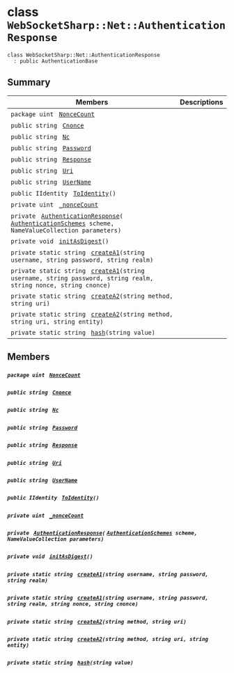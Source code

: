 # class `WebSocketSharp::Net::AuthenticationResponse` 

```
class WebSocketSharp::Net::AuthenticationResponse
  : public AuthenticationBase
```

## Summary

 Members                                | Descriptions                                
----------------------------------------|---------------------------------------------
`package uint ` [`NonceCount`](#class_web_socket_sharp_1_1_net_1_1_authentication_response_1ac08baa15a781691aadf9175cbfeaa1cd) | 
`public string ` [`Cnonce`](#class_web_socket_sharp_1_1_net_1_1_authentication_response_1a3ebeaa58729032435f7c3728f75e8bc2) | 
`public string ` [`Nc`](#class_web_socket_sharp_1_1_net_1_1_authentication_response_1a6baf3edd7028c5b3a99f686c996d9f60) | 
`public string ` [`Password`](#class_web_socket_sharp_1_1_net_1_1_authentication_response_1a9c7aae3a8518d5efd22e991b5944e0d4) | 
`public string ` [`Response`](#class_web_socket_sharp_1_1_net_1_1_authentication_response_1afa13e95e50be44c9fffb3ce19f3bbd29) | 
`public string ` [`Uri`](#class_web_socket_sharp_1_1_net_1_1_authentication_response_1ab3fad9c5e5c69c7661a7c4e32df41c27) | 
`public string ` [`UserName`](#class_web_socket_sharp_1_1_net_1_1_authentication_response_1a6ec251e40abde6d9263485e1a237a82f) | 
`public IIdentity ` [`ToIdentity`](#class_web_socket_sharp_1_1_net_1_1_authentication_response_1a56b7c0d219f70750e92ef941d7e85f88)`()` | 
`private uint ` [`_nonceCount`](#class_web_socket_sharp_1_1_net_1_1_authentication_response_1a94db75d7371c21043430a471dffd3d45) | 
`private ` [`AuthenticationResponse`](#class_web_socket_sharp_1_1_net_1_1_authentication_response_1acb5a13402a9a50df23a9d56eaaf25293)`(` [`AuthenticationSchemes`](WebSocketSharp--Net.md)` scheme, NameValueCollection parameters)` | 
`private void ` [`initAsDigest`](#class_web_socket_sharp_1_1_net_1_1_authentication_response_1a1cd29723b05c2bcfda4b48fe80c11267)`()` | 
`private static string ` [`createA1`](#class_web_socket_sharp_1_1_net_1_1_authentication_response_1ae1365a35688c83feb9ee1abb4dad2f21)`(string username, string password, string realm)` | 
`private static string ` [`createA1`](#class_web_socket_sharp_1_1_net_1_1_authentication_response_1adf15fa444a5a46d44a6d6e589a43dedb)`(string username, string password, string realm, string nonce, string cnonce)` | 
`private static string ` [`createA2`](#class_web_socket_sharp_1_1_net_1_1_authentication_response_1abca39bbfd68be13efdddc23efff69a21)`(string method, string uri)` | 
`private static string ` [`createA2`](#class_web_socket_sharp_1_1_net_1_1_authentication_response_1af616e39852f7d9dd91ceb85ee2029ed3)`(string method, string uri, string entity)` | 
`private static string ` [`hash`](#class_web_socket_sharp_1_1_net_1_1_authentication_response_1a8e11bcfd95bfa82d626035f7e8b3d9fa)`(string value)` | 

## Members

##### `package uint ` [`NonceCount`](#class_web_socket_sharp_1_1_net_1_1_authentication_response_1ac08baa15a781691aadf9175cbfeaa1cd) 

##### `public string ` [`Cnonce`](#class_web_socket_sharp_1_1_net_1_1_authentication_response_1a3ebeaa58729032435f7c3728f75e8bc2) 

##### `public string ` [`Nc`](#class_web_socket_sharp_1_1_net_1_1_authentication_response_1a6baf3edd7028c5b3a99f686c996d9f60) 

##### `public string ` [`Password`](#class_web_socket_sharp_1_1_net_1_1_authentication_response_1a9c7aae3a8518d5efd22e991b5944e0d4) 

##### `public string ` [`Response`](#class_web_socket_sharp_1_1_net_1_1_authentication_response_1afa13e95e50be44c9fffb3ce19f3bbd29) 

##### `public string ` [`Uri`](#class_web_socket_sharp_1_1_net_1_1_authentication_response_1ab3fad9c5e5c69c7661a7c4e32df41c27) 

##### `public string ` [`UserName`](#class_web_socket_sharp_1_1_net_1_1_authentication_response_1a6ec251e40abde6d9263485e1a237a82f) 

##### `public IIdentity ` [`ToIdentity`](#class_web_socket_sharp_1_1_net_1_1_authentication_response_1a56b7c0d219f70750e92ef941d7e85f88)`()` 

##### `private uint ` [`_nonceCount`](#class_web_socket_sharp_1_1_net_1_1_authentication_response_1a94db75d7371c21043430a471dffd3d45) 

##### `private ` [`AuthenticationResponse`](#class_web_socket_sharp_1_1_net_1_1_authentication_response_1acb5a13402a9a50df23a9d56eaaf25293)`(` [`AuthenticationSchemes`](WebSocketSharp--Net.md)` scheme, NameValueCollection parameters)` 

##### `private void ` [`initAsDigest`](#class_web_socket_sharp_1_1_net_1_1_authentication_response_1a1cd29723b05c2bcfda4b48fe80c11267)`()` 

##### `private static string ` [`createA1`](#class_web_socket_sharp_1_1_net_1_1_authentication_response_1ae1365a35688c83feb9ee1abb4dad2f21)`(string username, string password, string realm)` 

##### `private static string ` [`createA1`](#class_web_socket_sharp_1_1_net_1_1_authentication_response_1adf15fa444a5a46d44a6d6e589a43dedb)`(string username, string password, string realm, string nonce, string cnonce)` 

##### `private static string ` [`createA2`](#class_web_socket_sharp_1_1_net_1_1_authentication_response_1abca39bbfd68be13efdddc23efff69a21)`(string method, string uri)` 

##### `private static string ` [`createA2`](#class_web_socket_sharp_1_1_net_1_1_authentication_response_1af616e39852f7d9dd91ceb85ee2029ed3)`(string method, string uri, string entity)` 

##### `private static string ` [`hash`](#class_web_socket_sharp_1_1_net_1_1_authentication_response_1a8e11bcfd95bfa82d626035f7e8b3d9fa)`(string value)` 


